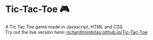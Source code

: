 # Tic-Tac-Toe 🎮
A Tic Tac Toe game made in Javascript, HTML and CSS.  
Try out the live version here: [richardtrombitas.github.io/Tic-Tac-Toe](https://richardtrombitas.github.io/Tic-Tac-Toe)
